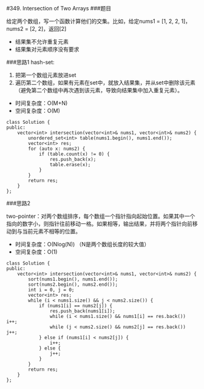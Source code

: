 #349. Intersection of Two Arrays
###题目

给定两个数组，写一个函数计算他们的交集。比如，给定nums1 = [1, 2, 2, 1]，nums2 = [2, 2]，返回[2]
 - 结果集不允许重复元素
 - 结果集对元素顺序没有要求

###思路1
hash-set:

1. 把第一个数组元素放进set
2. 遍历第二个数组，如果有元素在set中，就放入结果集，并从set中删除该元素（避免第二个数组中再次遇到该元素，导致向结果集中加入重复元素）。

 - 时间复杂度：O(M+N)
 - 空间复杂度：O(M)
```
class Solution {
public:
    vector<int> intersection(vector<int>& nums1, vector<int>& nums2) {
        unordered_set<int> table(nums1.begin(), nums1.end());
        vector<int> res;
        for (auto x: nums2) {
            if (table.count(x) != 0) {
                res.push_back(x);
                table.erase(x);
            }
        }
        return res;
    }
};
```

###思路2

two-pointer：对两个数组排序，每个数组一个指针指向起始位置。如果其中一个指向的数字小，则指针往前移动一格。如果相等，输出结果，并将两个指针向前移动到与当前元素不相等的位置。

 - 时间复杂度：O(Nlog(N)) （N是两个数组长度的较大值）
 - 空间复杂度：O(1)
```
class Solution {
public:
    vector<int> intersection(vector<int>& nums1, vector<int>& nums2) {
        sort(nums1.begin(), nums1.end());
        sort(nums2.begin(), nums2.end());
        int i = 0, j = 0;
        vector<int> res;
        while (i < nums1.size() && j < nums2.size()) {
            if (nums1[i] == nums2[j]) {
                res.push_back(nums1[i]);
                while (i < nums1.size() && nums1[i] == res.back()) i++;
                while (j < nums2.size() && nums2[j] == res.back()) j++;
            } else if (nums1[i] < nums2[j]) {
                i++;
            } else {
                j++;
            }
        }
        return res;
    }
};
```
